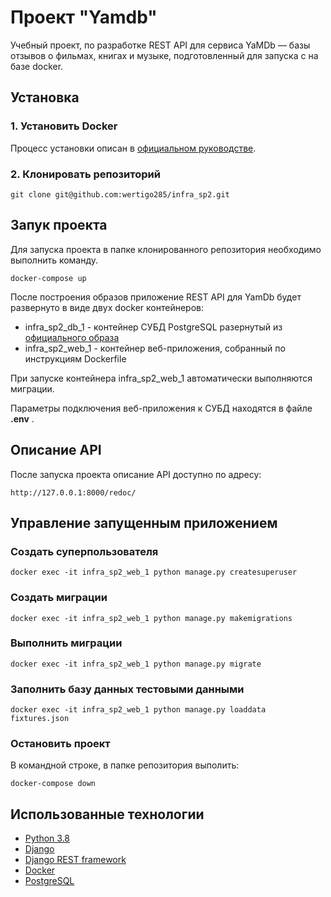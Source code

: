 # Проект "Yamdb"


Учебный проект, по разработке REST API для сервиса YaMDb — базы отзывов о фильмах, книгах и музыке, подготовленный для запуска с на базе docker.


## Установка

### 1. Установить Docker

Процесс установки описан в [официальном руководстве](https://docs.docker.com/engine/install/).

### 2. Клонировать репозиторий

```
git clone git@github.com:wertigo285/infra_sp2.git
```


## Запук проекта

Для запуска проекта в папке клонированного репозитория необходимо выполнить команду.

```
docker-compose up
```

После построения образов приложение REST API для YamDb будет развернуто в виде двух docker контейнеров:
* infra_sp2_db_1  - контейнер СУБД PostgreSQL разернутый из [официального образа](https://hub.docker.com/_/postgres)
* infra_sp2_web_1 - контейнер веб-приложения, собранный по инструкциям Dockerfile

При запуске контейнера infra_sp2_web_1 автоматически выполняются миграции.

Параметры подключения веб-приложения к СУБД находятся в файле **.env** . 


## Описание API

После запуска проекта описание API доступно по адресу:
```
http://127.0.0.1:8000/redoc/
```


## Управление запущенным приложением

### Создать суперпользователя
```
docker exec -it infra_sp2_web_1 python manage.py createsuperuser
```

### Создать миграции
```
docker exec -it infra_sp2_web_1 python manage.py makemigrations
```

### Выполнить миграции
```
docker exec -it infra_sp2_web_1 python manage.py migrate
```

### Заполнить базу данных тестовыми данными
```
docker exec -it infra_sp2_web_1 python manage.py loaddata fixtures.json
```

### Остановить проект
В командной строке, в папке репозитория выполить:
```
docker-compose down
```


## Использованные технологии

* [Python 3.8](https://www.python.org/)
* [Django](https://www.djangoproject.com/)
* [Django REST framework](https://www.django-rest-framework.org/)
* [Docker](https://www.docker.com/)
* [PostgreSQL](https://www.postgresql.org/)